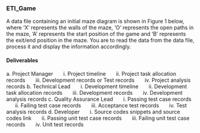 ### ETI_Game

A data file containing an initial maze diagram is shown in Figure 1 below, where ‘X’ represents the walls of the maze, ‘O’ represents the open paths in the maze, ‘A’ represents the start position of the game and ‘B’ represents the exit/end position in the maze. You are to read the data from the data file, process it and display the information accordingly.

#### Deliverables

a. Project Manager
&nbsp;&nbsp;&nbsp;&nbsp;&nbsp;&nbsp;i. Project timeline
&nbsp;&nbsp;&nbsp;&nbsp;&nbsp;&nbsp;ii. Project task allocation records
&nbsp;&nbsp;&nbsp;&nbsp;&nbsp;&nbsp;iii. Development records or Test records
&nbsp;&nbsp;&nbsp;&nbsp;&nbsp;&nbsp;iv. Project analysis records
b. Technical Lead
&nbsp;&nbsp;&nbsp;&nbsp;&nbsp;&nbsp;i. Development timeline
&nbsp;&nbsp;&nbsp;&nbsp;&nbsp;&nbsp;ii. Development task allocation records
&nbsp;&nbsp;&nbsp;&nbsp;&nbsp;&nbsp;iii. Development records
&nbsp;&nbsp;&nbsp;&nbsp;&nbsp;&nbsp;iv. Development analysis records
c. Quality Assurance Lead
&nbsp;&nbsp;&nbsp;&nbsp;&nbsp;&nbsp;i. Passing test case records
&nbsp;&nbsp;&nbsp;&nbsp;&nbsp;&nbsp;ii. Failing test case records
&nbsp;&nbsp;&nbsp;&nbsp;&nbsp;&nbsp;iii. Acceptance test records
&nbsp;&nbsp;&nbsp;&nbsp;&nbsp;&nbsp;iv. Test analysis records
d. Developer
&nbsp;&nbsp;&nbsp;&nbsp;&nbsp;&nbsp;i. Source codes snippets and source codes link
&nbsp;&nbsp;&nbsp;&nbsp;&nbsp;&nbsp;ii. Passing unit test case records
&nbsp;&nbsp;&nbsp;&nbsp;&nbsp;&nbsp;iii. Failing unit test case records
&nbsp;&nbsp;&nbsp;&nbsp;&nbsp;&nbsp;iv. Unit test records
